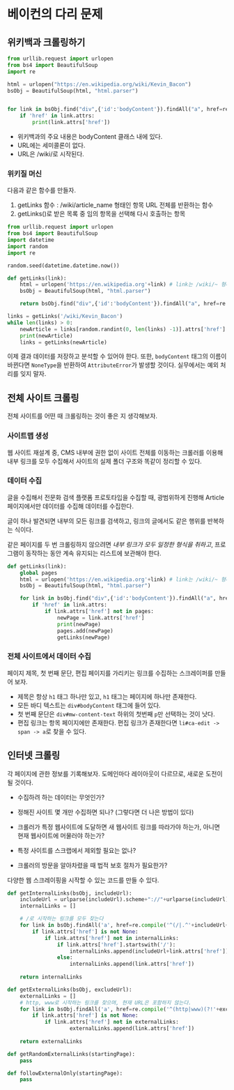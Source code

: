 # 베이컨의 다리 문제


## 위키백과 크롤링하기

```py
from urllib.request import urlopen
from bs4 import BeautifulSoup
import re

html = urlopen("https://en.wikipedia.org/wiki/Kevin_Bacon")
bsObj = BeautifulSoup(html, "html.parser")


for link in bsObj.find("div",{'id':'bodyContent'}).findAll("a", href=re.compile('^(/wiki/)((?!:).)*$')):
    if 'href' in link.attrs:
        print(link.attrs['href'])
```

* 위키백과의 주요 내용은 bodyContent 클래스 내에 있다.
* URL에는 세미콜론이 없다.
* URL은 /wiki/로 시작된다.

### 위키질 머신

다음과 같은 함수를 만들자.

1. getLinks 함수 : /wiki/article_name 형태인 항목 URL 전체를 반환하는 함수
2. getLinks()로 받은 목록 중 임의 항목을 선택해 다시 호출하는 항목

```py
from urllib.request import urlopen
from bs4 import BeautifulSoup
import datetime
import random
import re

random.seed(datetime.datetime.now())

def getLinks(link):
    html = urlopen('https://en.wikipedia.org'+link) # link는 /wiki/~ 형태로 반환된다.
    bsObj = BeautifulSoup(html, "html.parser")

    return bsObj.find("div",{'id':'bodyContent'}).findAll("a", href=re.compile('^(/wiki/)((?!:).)*$'))

links = getLinks('/wiki/Kevin_Bacon')
while len(links) > 0:
    newArticle = links[random.randint(0, len(links) -1)].attrs['href']
    print(newArticle)
    links = getLinks(newArticle)
```

이제 결과 데이터를 저장하고 분석할 수 있어야 한다.
또한, `bodyContent` 태그의 이름이 바뀐다면 `NoneType`을 반환하여 `AttributeError`가 발생할 것이다.
실무에서는 예외 처리를 잊지 말자.

## 전체 사이트 크롤링

전체 사이트를 어떤 때 크롤링하는 것이 좋은 지 생각해보자.

### 사이트맵 생성

웹 사이트 재설계 중, CMS 내부에 권한 없이 사이트 전체를 이동하는 크롤러를 이용해 내부 링크를 모두 수집해서 사이트의 실제 폴더 구조와 똑같이 정리할 수 있다.

### 데이터 수집

글을 수집해서 전문화 검색 플랫폼 프로토타입을 수집할 때, 광범위하게 진행해 Article 페이지에서만 데이터를 수집해 데이터를 수집한다.

글이 하나 발견되면 내부의 모든 링크를 검색하고, 링크의 글에서도 같은 행위를 반복하는 식이다.

같은 페이지를 두 번 크롤링하지 않으려면 _내부 링크가 모두 일정한 형식을 취하고_, 프로그램이 동작하는 동안 계속 유지되는 리스트에 보관해야 한다.

```py
def getLinks(link):
    global pages
    html = urlopen('https://en.wikipedia.org'+link) # link는 /wiki/~ 형태로 반환된다.
    bsObj = BeautifulSoup(html, "html.parser")

    for link in bsObj.find("div",{'id':'bodyContent'}).findAll("a", href=re.compile('^(/wiki/)((?!:).)*$')):
        if 'href' in link.attrs:
            if link.attrs['href'] not in pages:
                newPage = link.attrs['href']
                print(newPage)
                pages.add(newPage)
                getLinks(newPage)
```

### 전체 사이트에서 데이터 수집

페이지 제목, 첫 번째 문단, 편집 페이지를 가리키는 링크를 수집하는 스크레이퍼를 만들어 보자.

* 제목은 항상 `h1` 태그 하나만 있고, `h1` 태그는 페이지에 하나만 존재한다.
* 모든 바디 텍스트는 `div#bodyContent` 태그에 들어 있다.
* 첫 번째 문단은 `div#mw-content-text` 하위의 첫번째 `p`만 선택하는 것이 낫다.
* 편집 링크는 항목 페이지에만 존재한다. 편집 링크가 존재한다면 `li#ca-edit -> span -> a`로 찾을 수 있다.

## 인터넷 크롤링

각 페이지에 관한 정보를 기록해보자. 도메인마다 레이아웃이 다르므로, 새로운 도전이 될 것이다.

* 수집하려 하는 데이터는 무엇인가?

* 정해진 사이트 몇 개만 수집하면 되나? (그렇다면 더 나은 방법이 있다)

* 크롤러가 특정 웹사이트에 도달하면 새 웹사이트 링크를 따라가야 하는가, 아니면 현재 웹사이트에 머물러야 하는가?

* 특정 사이트를 스크랩에서 제외할 필요는 없나?

* 크롤러의 방문을 알아차렸을 때 법적 보호 절차가 필요한가?

다양한 웹 스크레이핑을 시작할 수 있는 코드를 만들 수 있다.

```python
def getInternalLinks(bsObj, includeUrl):
    includeUrl = urlparse(includeUrl).scheme+"://"+urlparse(includeUrl).netloc
    internalLinks = []

    # /로 시작하는 링크를 모두 찾는다
    for link in bsObj.findAll('a', href=re.compile('^(/|.^'+includeUrl+')')
        if link.attrs['href'] is not None:
            if link.attrs['href'] not in internalLinks:
                if link.attrs['href'].startswith('/'):
                    internalLinks.append(includeUrl+link.attrs['href'])
                else:
                    internalLinks.append(link.attrs['href'])
    
    return internalLinks

def getExternalLinks(bsObj, excludeUrl):
    externalLinks = []
    # http, www로 시작하는 링크를 찾으며, 현재 URL은 포함하지 않는다.
    for link in bsObj.findAll('a', href=re.compile('^(http|www)(?!'+excludeUrl+').)*$'):
        if link.attrs['href'] is not None:
            if link.attrs['href'] not in externalLinks:
                    externalLinks.append(link.attrs['href'])
    
    return externalLinks

def getRandomExternalLinks(startingPage):
    pass

def followExternalOnly(startingPage):
    pass
```

